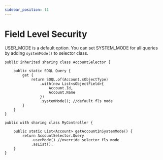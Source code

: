 ```yaml
---
sidebar_position: 11
---
```


# Field Level Security

USER_MODE is a default option. You can set SYSTEM_MODE for all queries by adding `systemMode()` to selector class.

```apex
public inherited sharing class AccountSelector {

    public static SOQL Query {
        get {
            return SOQL.of(Account.sObjectType)
                .with(new List<sObjectField>{
                    Account.Id,
                    Account.Name
                })
                .systemMode(); //default fls mode
        }
    }
}

public with sharing class MyController {

    public static List<Account> getAccountInSystemMode() {
        return AccountSelector.Query
            .userMode() //override selector fls mode
            .asList();
    }
}
```
